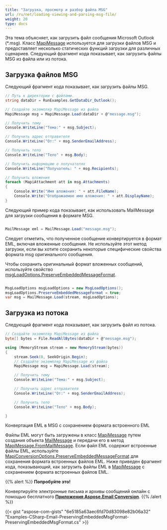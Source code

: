 ```yaml
---
title: "Загрузка, просмотр и разбор файла MSG"
url: /ru/net/loading-viewing-and-parsing-msg-file/
weight: 20
type: docs
---
```



Эта тема объясняет, как загрузить файл сообщения Microsoft Outlook (*.msg). Класс [MapiMessage](https://reference.aspose.com/email/net/aspose.email.mapi/mapimessage/) используется для загрузки файлов MSG и предоставляет несколько статических функций загрузки для различных сценариев. Следующий фрагмент кода показывает, как загрузить файлы MSG из файла или из потока.

## **Загрузка файлов MSG**

Следующий фрагмент кода показывает, как загрузить файлы MSG.

```cs
// Путь к директории с файлами.
string dataDir = RunExamples.GetDataDir_Outlook();

// Создайте экземпляр MapiMessage из файла
MapiMessage msg = MapiMessage.Load(dataDir + @"message.msg");

// Получить тему
Console.WriteLine("Тема:" + msg.Subject);

// Получить адрес отправителя
Console.WriteLine("От:" + msg.SenderEmailAddress);

// Получить тело
Console.WriteLine("Тело" + msg.Body);

// Получить информацию о получателях
Console.WriteLine("Получатель: " + msg.Recipients);

// Получить вложения
foreach (MapiAttachment att in msg.Attachments)
{
    Console.Write("Имя вложения: " + att.FileName);
    Console.Write("Отображаемое имя вложения: " + att.DisplayName);
}
```

Следующий пример кода показывает, как использовать MailMessage для загрузки сообщения в формате MSG.

```csharp

MailMessage eml = MailMessage.Load("message.msg");

```

Следует отметить, что полученное сообщение конвертируется в формат EML, включая вложенные сообщения. Не используйте этот метод загрузки, если вы хотите сохранить некоторые специфические свойства формата msg оригинального сообщения.

Чтобы сохранить оригинальный формат вложенных сообщений, используйте свойство [msgLoadOptions.PreserveEmbeddedMessageFormat](https://reference.aspose.com/email/net/aspose.email/loadoptions/preserveembeddedmessageformat/).

```csharp

MsgLoadOptions msgLoadOptions = new MsgLoadOptions();
msgLoadOptions.PreserveEmbeddedMessageFormat = true;
var msg = MailMessage.Load(stream, msgLoadOptions);

```

## **Загрузка из потока**

Следующий фрагмент кода показывает, как загрузить файл из потока.

```cs
// Создайте экземпляр MapiMessage из файла
byte[] bytes = File.ReadAllBytes(dataDir + @"message.msg");

using (MemoryStream stream = new MemoryStream(bytes))
{
    stream.Seek(0, SeekOrigin.Begin);
    // Создайте экземпляр MapiMessage из файла
    MapiMessage msg = MapiMessage.Load(stream);

    // Получить тему
    Console.WriteLine("Тема:" + msg.Subject);

    // Получить адрес отправителя
    Console.WriteLine("От:" + msg.SenderEmailAddress);

    // Получить тело
    Console.WriteLine("Тело" + msg.Body);

}
```

Конвертация EML в MSG с сохранением формата встроенного EML

Файлы EML могут быть загружены в класс [MapiMessage](https://reference.aspose.com/email/net/aspose.email.mapi/mapimessage/) путем создания объекта [MailMessage](https://reference.aspose.com/email/net/aspose.email/mailmessage/) и передачи его в метод [MapiMessage.FromMailMessage](https://reference.aspose.com/email/net/aspose.email.mapi/mapimessage/frommailmessage/#frommailmessage/). Если файл EML содержит встроенные файлы EML, используйте [MapiConversionOptions.PreserveEmbeddedMessageFormat](https://reference.aspose.com/email/net/aspose.email.mapi/mapiconversionoptions/preserveembeddedmessageformat/) для сохранения формата встроенных файлов EML. Ниже приведен фрагмент кода, показывающий, как загрузить файлы EML в [MapiMessage](https://reference.aspose.com/email/net/aspose.email.mapi/mapimessage/) с сохранением формата встроенных файлов EML.

{{% alert %}}
**Попробуйте это!**

Конвертируйте электронные письма и архивы сообщений онлайн с помощью бесплатного [**Приложения Aspose.Email Conversion**](https://products.aspose.app/email/ru/Conversion).
{{% /alert %}}

{{< gist "aspose-com-gists" "6e5185a63aec6fd70d83098e82b06a32" "Examples-CSharp-Email-PreservingEmbeddedMsgFormat-PreservingEmbeddedMsgFormat.cs" >}}